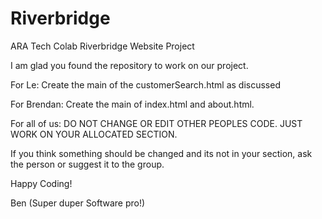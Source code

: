 # Riverbridge
ARA Tech Colab Riverbridge Website Project

I am glad you found the repository to work on our project. 

For Le: Create the main of the customerSearch.html as discussed

For Brendan: Create the main of index.html and about.html.

For all of us: DO NOT CHANGE OR EDIT OTHER PEOPLES CODE. JUST WORK ON YOUR ALLOCATED SECTION.

 If you think something should be changed and its not in your section, ask the person or suggest it to the group. 
 
 Happy Coding!
 
 Ben (Super duper Software pro!) 
